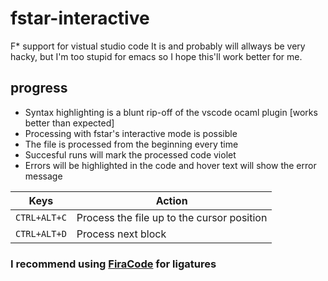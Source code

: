 # fstar-interactive
F\* support for vistual studio code
It is and probably will allways be very hacky, but I'm too stupid for emacs so I hope this'll work better for me.

## progress
- Syntax highlighting is a blunt rip-off of the vscode ocaml plugin [works better than expected]
- Processing with fstar's interactive mode is possible
- The file is processed from the beginning every time
- Succesful runs will mark the processed code violet
- Errors will be highlighted in the code and hover text will show the error message

| Keys           |Action                                      |
|----------------|--------------------------------------------|
|``CTRL+ALT+C``  | Process the file up to the cursor position |
|``CTRL+ALT+D``  | Process next block                     	  |

### I recommend using [FiraCode](https://github.com/tonsky/FiraCode/wiki/VS-Code-Instructions) for ligatures
